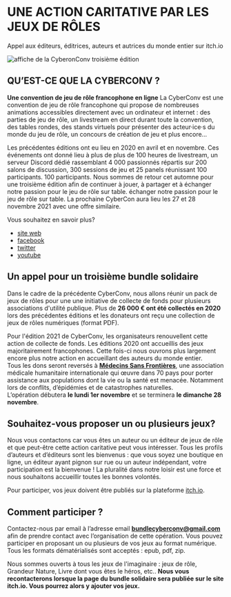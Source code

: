 # UNE ACTION CARITATIVE PAR LES JEUX DE RÔLES
Appel aux éditeurs, éditrices, auteurs et autrices du monde entier sur itch.io

![affiche de la CyberonConv troisième édition](https://i.imgur.com/Jm4BZnK.jpeg)

## QU’EST-CE QUE LA CYBERCONV ?
**Une convention de jeu de rôle francophone en ligne** 
La CyberConv est une convention de jeu de rôle francophone qui propose de nombreuses animations accessibles directement avec un ordinateur et internet : des parties de jeu de rôle, un livestream en direct durant toute la convention, des tables rondes, des stands virtuels pour présenter des acteur·ice·s du monde du jeu de rôle, un concours de création de jeu et plus encore…  

Les précédentes éditions ont eu lieu en 2020 en avril et en novembre. Ces événements ont donné lieu à plus de plus de 100 heures de livestream, un serveur Discord dédié rassemblant 4 000 passionnés répartis sur 200 salons de discussion, 300 sessions de jeu et 25 panels réunissant 100 participants. 100 participants. Nous sommes de retour cet automne pour une troisième édition afin de continuer à jouer, à partager et à échanger notre passion pour le jeu de rôle sur table. échanger notre passion pour le jeu de rôle sur table. La prochaine CyberCon aura lieu les 27 et 28 novembre 2021 avec une offre similaire.  

Vous souhaitez en savoir plus? 
- [site web](https://cyberconv.com)
- [facebook](https://www.facebook.com/cyberconv)
- [twitter](https://twitter.com/cyber_conv)
- [youtube](https://www.facebook.com/cyberconv/)

## Un appel pour un troisième bundle solidaire 
Dans le cadre de la précédente CyberConv, nous allons réunir un pack de jeux de rôles pour une une initiative de collecte de fonds pour plusieurs associations d'utilité publique. Plus de **26 000 € ont été collectés en 2020** lors des précédentes éditions et les donateurs ont reçu une collection de jeux de rôles numériques (format PDF).  

Pour l'édition 2021 de CyberConv, les organisateurs renouvellent cette action de collecte de fonds. Les éditions 2020 ont accueillis des jeux majoritairement francophones. Cette fois-ci nous ouvrons plus largement encore plus notre action en accueillant des auteurs du monde entier.  
Tous les dons seront reversés à **[Médecins Sans Frontières](https://www.msf.fr/)**, une association médicale humanitaire internationale qui œuvre dans 70 pays pour porter assistance aux populations dont la vie ou la santé est menacée. Notamment lors de conflits, d’épidémies et de catastrophes naturelles.  
L’opération débutera **le lundi 1er novembre** et se terminera **le dimanche 28 novembre**.

## Souhaitez-vous proposer un ou plusieurs jeux? 
Nous vous contactons car vous êtes un auteur ou un éditeur de jeux de rôle et que peut-être cette action caritative peut vous intéresser. Tous les profils d’auteurs et d’éditeurs sont les bienvenus : que vous soyez une boutique en ligne, un éditeur ayant pignon sur rue ou un auteur indépendant, votre participation est la bienvenue ! La pluralité dans notre loisir est une force et nous souhaitons accueillir toutes les bonnes volontés.  

Pour participer, vos jeux doivent être publiés sur la plateforme [itch.io](https://itch.io/). 

##  Comment participer ? 
Contactez-nous par email à l’adresse email **[bundlecyberconv@gmail.com](mailto:bundlecyberconv@gmail.com)** afin de prendre contact avec l’organisation de cette opération.
Vous pouvez participer en proposant un ou plusieurs de vos jeux au format numérique. Tous les formats dématérialisés sont acceptés : epub, pdf, zip.  

Nous sommes ouverts à tous les jeux de l'imaginaire : jeux de rôle, Grandeur Nature, Livre dont vous êtes le héros, etc.. 
**Nous vous recontacterons lorsque la page du bundle solidaire sera publiée sur le site itch.io. Vous pourrez alors y ajouter vos jeux.**



